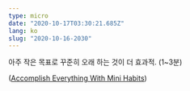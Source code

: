 ```yaml
---
type: micro
date: "2020-10-17T03:30:21.685Z"
lang: ko
slug: "2020-10-16-2030"
---
```


아주 작은 목표로 꾸준히 오래 하는 것이 더 효과적. (1~3분)

([Accomplish Everything With Mini Habits](https://www.youtube.com/watch?v=aHDvEfiSipo))

